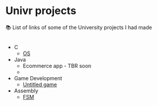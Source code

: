 # Univr projects
📚 List of links of some of the University projects I had made
<br /><br />


- C
  - [OS](https://github.com/zk-g/Progetto_sistemi_operativi)
- Java
  - Ecommerce app - TBR soon
  - 
- Game Development
  - [Untitled game]()
- Assembly
  - [FSM]()

